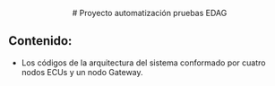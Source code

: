 <p align="center">
  # Proyecto automatización pruebas EDAG</center>
</p>

## Contenido:
- Los códigos de la arquitectura del sistema conformado por cuatro nodos ECUs y un nodo Gateway.

